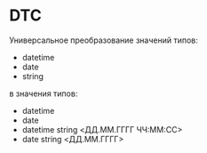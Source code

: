 # DTC

Универсальное преобразование значений типов:
- datetime
- date
- string

в значения типов:
- datetime
- date
- datetime string <ДД.ММ.ГГГГ ЧЧ:ММ:СС>
- date string <ДД.ММ.ГГГГ>
